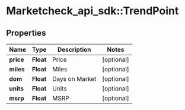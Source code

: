 # Marketcheck_api_sdk::TrendPoint

## Properties
Name | Type | Description | Notes
------------ | ------------- | ------------- | -------------
**price** | **Float** | Price | [optional] 
**miles** | **Float** | Miles | [optional] 
**dom** | **Float** | Days on Market | [optional] 
**units** | **Float** | Units | [optional] 
**msrp** | **Float** | MSRP | [optional] 


